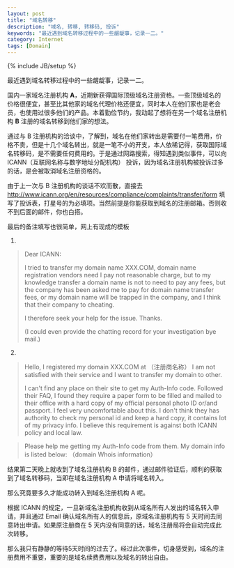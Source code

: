 ```yaml
---
layout: post
title: "域名转移"
description: "域名, 转移, 转移码, 投诉"
keywords: "最近遇到域名转移过程中的一些龌龊事，记录一二。"
category: Internet
tags: [Domain]
---
```

{% include JB/setup %}

最近遇到域名转移过程中的一些龌龊事，记录一二。

国内一家域名注册机构 **A**，近期新获得国际顶级域名注册资格。一些顶级域名的价格很便宜，甚至比其他家的域名代理价格还便宜，同时本人在他们家也是老会员，也使用过很多他们的产品。本着勤俭节约，我动起了想将在另一个域名注册机构 **B** 注册的域名转移到他们家的想法。

通过与 B 注册机构的洽谈中，了解到，域名在他们家转出是需要付一笔费用，价格不贵，但是十几个域名转出，就是一笔不小的开支，本人依稀记得，获取国际域名转移码，是不需要任何费用的。于是通过网路搜索，得知遇到类似事件，可以向 ICANN（互联网名称与数字地址分配机构） 投诉，因为域名注册机构被投诉过多的话，是会被取消域名注册资格的。

<!-- more -->
由于上一次与 B 注册机构的谈话不欢而散，直接去 http://www.icann.org/en/resources/compliance/complaints/transfer/form 填写了投诉表，打星号的为必填项。当然前提是你能获取到域名的注册邮箱。否则收不到后面的邮件，你也白搭。

最后的备注填写也很简单，网上有现成的模板

1. 
>Dear ICANN:
>
>I tried to transfer my domain name XXX.COM, domain name registration vendors need I pay not reasonable charge, but to my knowledge transfer a domain name is not to need to pay any fees, but the company has been asked me to pay for domain name transfer fees, or my domain name will be trapped in the company, and I think that their company to cheating.
>
>I therefore seek your help for the issue. Thanks.
>
>(I could even provide the chatting record for your investigation bye mail.)

2.
>Hello,
>I registered my domain XXX.COM at （注册商名称） I am not satisfied with their service and I want to transfer my domain to other.
>
>I can't find any place on their site to get my Auth-Info code. Followed their FAQ, I found they require a paper form to be filled and mailed to their office with a hard copy of my official personal photo ID or/and passport. I feel very uncomfortable about this. I don't think they has authority to check my personal id and keep a hard copy, it contains lot of my privacy info. I believe this requirement is against both ICANN policy and local law.

>Please help me getting my Auth-Info code from them. My domain info is listed below:
>（domain Whois information）

结果第二天晚上就收到了域名注册机构 B 的邮件，通过邮件验证后，顺利的获取到了域名转移码，当即在域名注册机构 A 申请将域名转入。

那么究竟要多久才能成功转入到域名注册机构 A 呢。

根据 ICANN 的规定，一旦新域名注册机构收到从域名所有人发出的域名转入申请，并且通过 Email 确认域名所有人的信息后，原域名注册机构有 5 天时间去同意转出申请。如果原注册商在 5 天内没有同意的话，域名注册局将会自动完成此次转移。

那么我只有静静的等待5天时间的过去了。经过此次事件，切身感受到，域名的注册费用不重要，重要的是域名续费费用以及域名的转出自由。